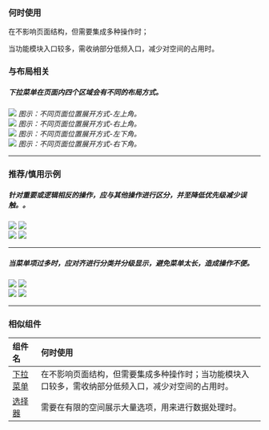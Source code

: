 


### 何时使用

在不影响页面结构，但需要集成多种操作时；


当功能模块入口较多，需收纳部分低频入口，减少对空间的占用时。



### 与布局相关

##### 下拉菜单在页面内四个区域会有不同的布局方式。

<div class="legend">
  <div class="item">
    <img src="https://oteam-tdesign-1258344706.cos.ap-guangzhou.myqcloud.com/site/design/Dropdown_1.png" />
    <em>图示：不同页面位置展开方式-左上角。</em>
  </div>

  <div class="item">
    <img src="https://oteam-tdesign-1258344706.cos.ap-guangzhou.myqcloud.com/site/design/Dropdown_2.png" />
    <em>图示：不同页面位置展开方式-右上角。</em>
  </div>
</div>

<div class="legend">
  <div class="item">
    <img src="https://oteam-tdesign-1258344706.cos.ap-guangzhou.myqcloud.com/site/design/Dropdown_3.png" />
    <em>图示：不同页面位置展开方式-左下角。</em>
  </div>

  <div class="item">
    <img src="https://oteam-tdesign-1258344706.cos.ap-guangzhou.myqcloud.com/site/design/Dropdown_4.png" />
    <em>图示：不同页面位置展开方式-右下角。</em>
  </div>
</div>

<hr />



### 推荐/慎用示例


##### 针对重要或逻辑相反的操作，应与其他操作进行区分，并至降低优先级减少误触。。

<div class="legend">
  <div class="item">
    <img src="https://oteam-tdesign-1258344706.cos.ap-guangzhou.myqcloud.com/site/design/Dropdown_5.png" />
    <img class="tag" src="https://oteam-tdesign-1258344706.cos.ap-guangzhou.myqcloud.com/site/doc/good.png" />
  </div>

  <div class="item">
    <img src="https://oteam-tdesign-1258344706.cos.ap-guangzhou.myqcloud.com/site/design/Dropdown_6.png" />
    <img class="tag" src="https://oteam-tdesign-1258344706.cos.ap-guangzhou.myqcloud.com/site/doc/bad.png" />
  </div>
</div>

<hr />


##### 当菜单项过多时，应对齐进行分类并分级显示，避免菜单太长，造成操作不便。

<div class="legend">
  <div class="item">
    <img src="https://oteam-tdesign-1258344706.cos.ap-guangzhou.myqcloud.com/site/design/Dropdown_7.png" />
    <img class="tag" src="https://oteam-tdesign-1258344706.cos.ap-guangzhou.myqcloud.com/site/doc/good.png" />
  </div>

  <div class="item">
    <img src="https://oteam-tdesign-1258344706.cos.ap-guangzhou.myqcloud.com/site/design/Dropdown_8.png" />
    <img class="tag" src="https://oteam-tdesign-1258344706.cos.ap-guangzhou.myqcloud.com/site/doc/bad.png" />
  </div>
</div>

<hr />

### 相似组件

| 组件名 | 何时使用                                                     |
| :----- | :----------------------------------------------------------- |
| [下拉菜单](./dropdown)   | 在不影响页面结构，但需要集成多种操作时；当功能模块入口较多，需收纳部分低频入口，减少对空间的占用时。 |
| [选择器](./select)   | 需要在有限的空间展示大量选项，用来进行数据处理时。                     |

